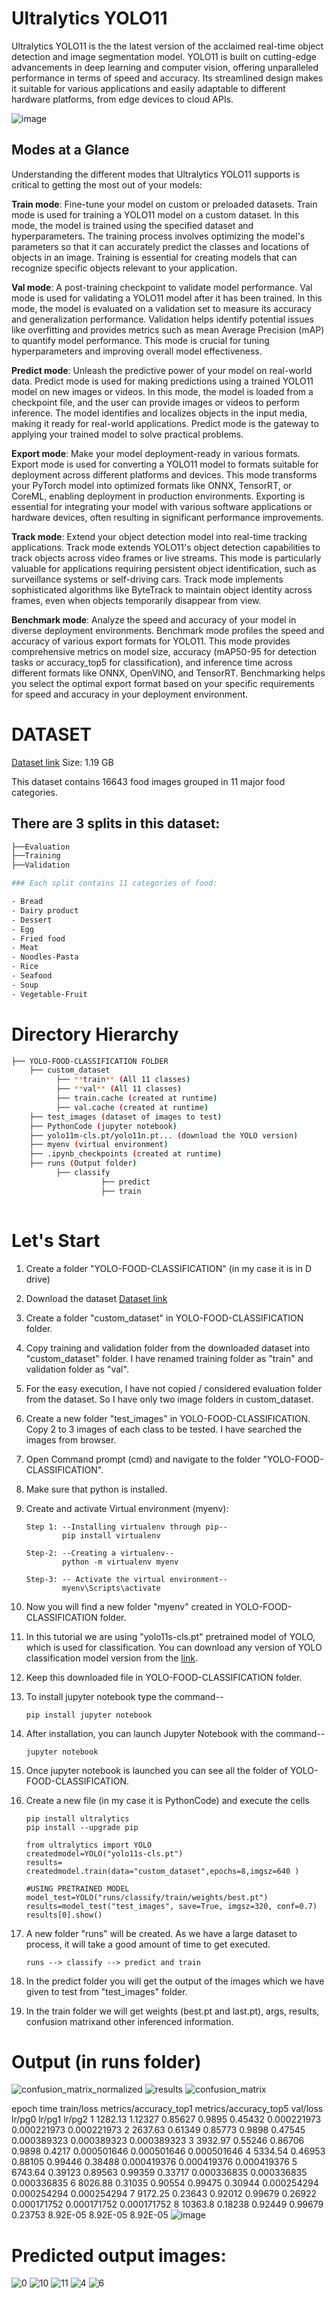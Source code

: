 # Ultralytics YOLO11
Ultralytics YOLO11 is the the latest version of the acclaimed real-time object detection and image segmentation model. YOLO11 is built on cutting-edge advancements in deep learning and computer vision, offering unparalleled performance in terms of speed and accuracy. Its streamlined design makes it suitable for various applications and easily adaptable to different hardware platforms, from edge devices to cloud APIs.

![image](https://github.com/user-attachments/assets/3d1e8650-3e49-49e6-bd3c-35c87b006bbd)

## Modes at a Glance
Understanding the different modes that Ultralytics YOLO11 supports is critical to getting the most out of your models:

**Train mode**: Fine-tune your model on custom or preloaded datasets.
Train mode is used for training a YOLO11 model on a custom dataset. In this mode, the model is trained using the specified dataset and hyperparameters. The training process involves optimizing the model's parameters so that it can accurately predict the classes and locations of objects in an image. Training is essential for creating models that can recognize specific objects relevant to your application.

**Val mode**: A post-training checkpoint to validate model performance.
Val mode is used for validating a YOLO11 model after it has been trained. In this mode, the model is evaluated on a validation set to measure its accuracy and generalization performance. Validation helps identify potential issues like overfitting and provides metrics such as mean Average Precision (mAP) to quantify model performance. This mode is crucial for tuning hyperparameters and improving overall model effectiveness.

**Predict mode**: Unleash the predictive power of your model on real-world data.
Predict mode is used for making predictions using a trained YOLO11 model on new images or videos. In this mode, the model is loaded from a checkpoint file, and the user can provide images or videos to perform inference. The model identifies and localizes objects in the input media, making it ready for real-world applications. Predict mode is the gateway to applying your trained model to solve practical problems.

**Export mode**: Make your model deployment-ready in various formats.
Export mode is used for converting a YOLO11 model to formats suitable for deployment across different platforms and devices. This mode transforms your PyTorch model into optimized formats like ONNX, TensorRT, or CoreML, enabling deployment in production environments. Exporting is essential for integrating your model with various software applications or hardware devices, often resulting in significant performance improvements.

**Track mode**: Extend your object detection model into real-time tracking applications.
Track mode extends YOLO11's object detection capabilities to track objects across video frames or live streams. This mode is particularly valuable for applications requiring persistent object identification, such as surveillance systems or self-driving cars. Track mode implements sophisticated algorithms like ByteTrack to maintain object identity across frames, even when objects temporarily disappear from view.

**Benchmark mode**: Analyze the speed and accuracy of your model in diverse deployment environments.
Benchmark mode profiles the speed and accuracy of various export formats for YOLO11. This mode provides comprehensive metrics on model size, accuracy (mAP50-95 for detection tasks or accuracy_top5 for classification), and inference time across different formats like ONNX, OpenVINO, and TensorRT. Benchmarking helps you select the optimal export format based on your specific requirements for speed and accuracy in your deployment environment.

# DATASET
[Dataset link](https://www.kaggle.com/datasets/trolukovich/food11-image-dataset)
Size: 1.19 GB

This dataset contains 16643 food images grouped in 11 major food categories.

## There are 3 splits in this dataset:
```bash
├──Evaluation
├──Training
├──Validation

### Each split contains 11 categories of food:

- Bread
- Dairy product
- Dessert
- Egg
- Fried food
- Meat
- Noodles-Pasta
- Rice
- Seafood
- Soup
- Vegetable-Fruit
```

# Directory Hierarchy

```bash
├── YOLO-FOOD-CLASSIFICATION FOLDER
    ├── custom_dataset
          ├── **train** (All 11 classes)
          ├── **val** (All 11 classes)
          ├── train.cache (created at runtime)
          ├── val.cache (created at runtime)
    ├── test_images (dataset of images to test)
    ├── PythonCode (jupyter notebook)
    ├── yolo11m-cls.pt/yolo11n.pt... (download the YOLO version)
    ├── myenv (virtual environment)
    ├── .ipynb_checkpoints (created at runtime)
    ├── runs (Output folder)
          ├── classify
                    ├── predict
                    ├── train
          
```

# Let's Start
1. Create a folder "YOLO-FOOD-CLASSIFICATION" (in my case it is in D drive)
2. Download the dataset [Dataset link](https://www.kaggle.com/datasets/trolukovich/food11-image-dataset)
3. Create a folder "custom_dataset" in YOLO-FOOD-CLASSIFICATION folder.
4. Copy training and validation folder from the downloaded dataset into "custom_dataset" folder. I have renamed training folder as "train" and validation folder as "val".
5. For the easy execution, I have not copied / considered evaluation folder from the dataset. So I have only two image folders in custom_dataset.
6. Create a new folder "test_images" in YOLO-FOOD-CLASSIFICATION. Copy 2 to 3 images of each class to be tested. I have searched the images from browser.
7. Open Command prompt (cmd) and navigate to the folder "YOLO-FOOD-CLASSIFICATION".
8. Make sure that python is installed.
9. Create and activate Virtual environment (myenv): 

       Step 1: --Installing virtualenv through pip--
               pip install virtualenv
   
       Step-2: --Creating a virtualenv--
               python -m virtualenv myenv
     
       Step-3: -- Activate the virtual environment--
               myenv\Scripts\activate
   
11. Now you will find a new folder "myenv" created in YOLO-FOOD-CLASSIFICATION folder.
12. In this tutorial we are using "yolo11s-cls.pt" pretrained model of YOLO, which is used for classification. You can download any version of YOLO classification model version from the [link](https://github.com/ultralytics/ultralytics).
13. Keep this downloaded file in YOLO-FOOD-CLASSIFICATION folder.
14. To install jupyter notebook type the command--
    
        pip install jupyter notebook
15. After installation, you can launch Jupyter Notebook with the command--

        jupyter notebook
16. Once jupyter notebook is launched you can see all the folder of YOLO-FOOD-CLASSIFICATION.
17. Create a new file (in my case it is PythonCode) and execute the cells

        pip install ultralytics  
        pip install --upgrade pip

        from ultralytics import YOLO
        createdmodel=YOLO("yolo11s-cls.pt")
        results= createdmodel.train(data="custom_dataset",epochs=8,imgsz=640 )

        #USING PRETRAINED MODEL
        model_test=YOLO("runs/classify/train/weights/best.pt")
        results=model_test("test_images", save=True, imgsz=320, conf=0.7)
        results[0].show()

    
19. A new folder "runs" will be created. As we have a large dataset to process, it will take a good amount of time to get executed. 

        runs --> classify --> predict and train
    
21. In the predict folder you will get the output of the images which we have given to test from "test_images" folder.
22. In the train folder we will get weights (best.pt and last.pt), args, results, confusion matrixand other inferenced information.

# Output (in runs folder)
![confusion_matrix_normalized](https://github.com/user-attachments/assets/e2cfb7f5-8555-49e7-bac2-6fbe8927f0c5)
![results](https://github.com/user-attachments/assets/d07d8924-375e-4120-aabc-5a4874b198aa)
![confusion_matrix](https://github.com/user-attachments/assets/cfaff543-db7f-4087-8b8f-9403f41ea3c9)


epoch	time	train/loss	metrics/accuracy_top1	metrics/accuracy_top5	val/loss	lr/pg0	lr/pg1	lr/pg2
1	1282.13	1.12327	0.85627	0.9895	0.45432	0.000221973	0.000221973	0.000221973
2	2637.63	0.61349	0.85773	0.9898	0.47545	0.000389323	0.000389323	0.000389323
3	3932.97	0.55246	0.86706	0.9898	0.4217	0.000501646	0.000501646	0.000501646
4	5334.54	0.46953	0.88105	0.99446	0.38488	0.000419376	0.000419376	0.000419376
5	6743.64	0.39123	0.89563	0.99359	0.33717	0.000336835	0.000336835	0.000336835
6	8026.88	0.31035	0.90554	0.99475	0.30944	0.000254294	0.000254294	0.000254294
7	9172.25	0.23643	0.92012	0.99679	0.26922	0.000171752	0.000171752	0.000171752
8	10363.8	0.18238	0.92449	0.99679	0.23753	8.92E-05	8.92E-05	8.92E-05
![image](https://github.com/user-attachments/assets/bc3da640-1252-4c1c-9bfc-f051eb87f18c)


# Predicted output images:

![0](https://github.com/user-attachments/assets/f3278888-1729-414c-a67f-3ebacd48aa8d)
![10](https://github.com/user-attachments/assets/228fbdaf-39c7-4f18-8b5f-c5437d1ee3b2)
![11](https://github.com/user-attachments/assets/529a5718-fe09-4b59-ba18-d68a0d447bfe)
![4](https://github.com/user-attachments/assets/857cbfdd-044b-424f-88a7-f94273428b8e)
![6](https://github.com/user-attachments/assets/04ab1ec1-570a-4c89-8917-7341dbf000f5)







              
         
   
